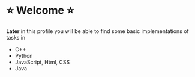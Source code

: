 # ⭐ Welcome ⭐ 
**Later** in this profile you will be able to find some basic implementations of tasks in 
- C++
- Python
- JavaScript, Html, CSS
- Java 
